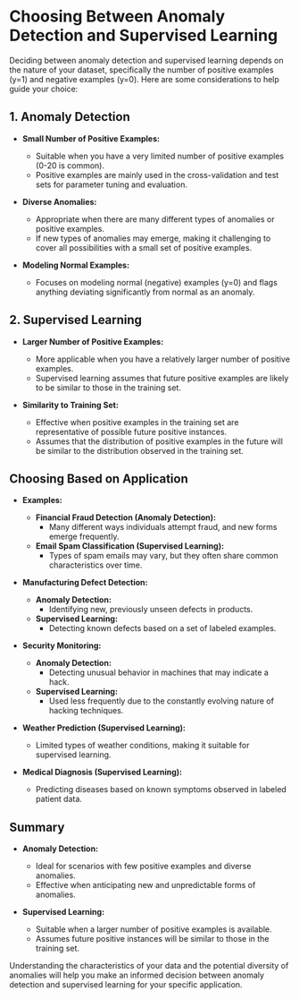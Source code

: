 # Choosing Between Anomaly Detection and Supervised Learning

Deciding between anomaly detection and supervised learning depends on the nature of your dataset, specifically the number of positive examples (y=1) and negative examples (y=0). Here are some considerations to help guide your choice:

## 1. Anomaly Detection

* **Small Number of Positive Examples:**
  - Suitable when you have a very limited number of positive examples (0-20 is common).
  - Positive examples are mainly used in the cross-validation and test sets for parameter tuning and evaluation.

* **Diverse Anomalies:**
  - Appropriate when there are many different types of anomalies or positive examples.
  - If new types of anomalies may emerge, making it challenging to cover all possibilities with a small set of positive examples.

* **Modeling Normal Examples:**
  - Focuses on modeling normal (negative) examples (y=0) and flags anything deviating significantly from normal as an anomaly.

## 2. Supervised Learning

* **Larger Number of Positive Examples:**
  - More applicable when you have a relatively larger number of positive examples.
  - Supervised learning assumes that future positive examples are likely to be similar to those in the training set.

* **Similarity to Training Set:**
  - Effective when positive examples in the training set are representative of possible future positive instances.
  - Assumes that the distribution of positive examples in the future will be similar to the distribution observed in the training set.

## Choosing Based on Application

* **Examples:**
  - **Financial Fraud Detection (Anomaly Detection):**
    - Many different ways individuals attempt fraud, and new forms emerge frequently.
  - **Email Spam Classification (Supervised Learning):**
    - Types of spam emails may vary, but they often share common characteristics over time.

* **Manufacturing Defect Detection:**
  - **Anomaly Detection:**
    - Identifying new, previously unseen defects in products.
  - **Supervised Learning:**
    - Detecting known defects based on a set of labeled examples.

* **Security Monitoring:**
  - **Anomaly Detection:**
    - Detecting unusual behavior in machines that may indicate a hack.
  - **Supervised Learning:**
    - Used less frequently due to the constantly evolving nature of hacking techniques.

* **Weather Prediction (Supervised Learning):**
  - Limited types of weather conditions, making it suitable for supervised learning.

* **Medical Diagnosis (Supervised Learning):**
  - Predicting diseases based on known symptoms observed in labeled patient data.

## Summary

* **Anomaly Detection:**
  - Ideal for scenarios with few positive examples and diverse anomalies.
  - Effective when anticipating new and unpredictable forms of anomalies.

* **Supervised Learning:**
  - Suitable when a larger number of positive examples is available.
  - Assumes future positive instances will be similar to those in the training set.

Understanding the characteristics of your data and the potential diversity of anomalies will help you make an informed decision between anomaly detection and supervised learning for your specific application.